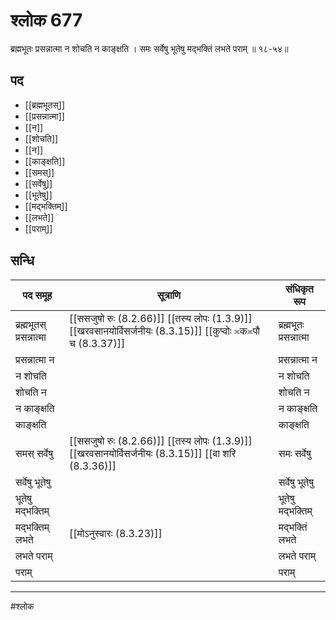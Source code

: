 # श्लोक 677

ब्रह्मभूतः प्रसन्नात्मा न शोचति न काङ्क्षति ।
समः सर्वेषु भूतेषु मद्भक्तिं लभते पराम् ॥ १८-५४॥


## पद 

- [[ब्रह्मभूतस्]]
- [[प्रसन्नात्मा]]
- [[न]]
- [[शोचति]]
- [[न]]
- [[काङ्क्षति]]
- [[समस्]]
- [[सर्वेषु]]
- [[भूतेषु]]
- [[मद्भक्तिम्]]
- [[लभते]]
- [[पराम्]]

## सन्धि

| पद समूह | सूत्राणि | संधिकृत रूप |
| ----- | ----- | ----- |
| ब्रह्मभूतस् प्रसन्नात्मा |  [[ससजुषो रुः (8.2.66)]] [[तस्य लोपः (1.3.9)]] [[खरवसानयोर्विसर्जनीयः (8.3.15)]] [[कुप्वोः ≍क≍पौ च (8.3.37)]] | ब्रह्मभूतः प्रसन्नात्मा |
| प्रसन्नात्मा न |  | प्रसन्नात्मा न |
| न शोचति |  | न शोचति |
| शोचति न |  | शोचति न |
| न काङ्क्षति |  | न काङ्क्षति |
| काङ्क्षति |  | काङ्क्षति |
| समस् सर्वेषु |  [[ससजुषो रुः (8.2.66)]] [[तस्य लोपः (1.3.9)]] [[खरवसानयोर्विसर्जनीयः (8.3.15)]] [[वा शरि (8.3.36)]] | समः सर्वेषु |
| सर्वेषु भूतेषु |  | सर्वेषु भूतेषु |
| भूतेषु मद्भक्तिम् |  | भूतेषु मद्भक्तिम् |
| मद्भक्तिम् लभते |  [[मोऽनुस्वारः (8.3.23)]] | मद्भक्तिं लभते |
| लभते पराम् |  | लभते पराम् |
| पराम् |  | पराम् |


---

#श्लोक